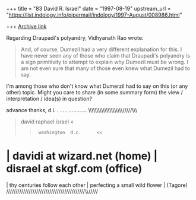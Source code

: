 +++
title = "83 David R. Israel"
date = "1997-08-19"
upstream_url = "https://list.indology.info/pipermail/indology/1997-August/008986.html"

+++
[Archive link](https://list.indology.info/pipermail/indology/1997-August/008986.html)

Regarding Draupadi's polyandry, Vidhyanath Rao wrote:

> And, of course, Dumezil had a very different explanation for this. I
> have never seen any of those who claim that Draupadi's polyandry is
> a sign primitivity to attempt to explain why Dumezil must be wrong.
> I am not even sure that many of those even knew what Dumezil had to
> say.

I'm among those who don't know what Dumerzil had to say on this (or 
any other) topic.  Might you care to share (in some summary form) the 
view / interpretation / idea(s) in question?

advance thanks,
d.i.
 .
 .....
 ............
 \\\\\\\\\\\\\\\\\\\\\\\\\\\\\\\\\\\\\\\\\\/////\\\\\
   >    david   raphael   israel    <
   >>      washington  d.c.      <<
 |  davidi at wizard.net      (home)
 |  disrael at skgf.com      (office)
 =========================
 |   thy centuries follow each other
 |   perfecting a small wild flower
 |                                       (Tagore)
 //////////////////////////////////////////\\\\\/////




